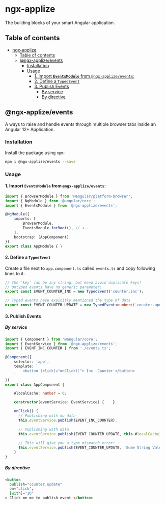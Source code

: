 # ngx-applize

The building blocks of your smart Angular application.

## Table of contents
- [ngx-applize](#ngx-applize)
  - [Table of contents](#table-of-contents)
  - [@ngx-applize/events](#ngx-applizeevents)
    - [Installation](#installation)
    - [Usage](#usage)
      - [1. Import **`EventsModule`** from `@ngx-applize/events`:](#1-import-eventsmodule-from-ngx-applizeevents)
      - [2. Define a `TypedEvent`](#2-define-a-typedevent)
      - [3. Publish Events](#3-publish-events)
        - [By service](#by-service)
        - [By directive](#by-directive)
## @ngx-applize/events

A ways to raise and handle events through multiple browser tabs inside an Angular 12+ Application.

### Installation

Install the package using `npm`:
```sh
npm i @ngx-applize/events --save
```

### Usage

#### 1. Import **`EventsModule`** from `@ngx-applize/events`:

```ts
import { BrowserModule } from '@angular/platform-browser';
import { NgModule } from '@angular/core';
import { EventsModule } from '@ngx-applize/events';

@NgModule({
    imports: [
        BrowserModule,
        EventsModule.forRoot(), // <--
    ],
    bootstrap: [AppComponent]
})
export class AppModule { }
```

#### 2. Define a `TypedEvent`

Create a file next to `app.component.ts` called `events.ts` and copy following lines to it:

```ts
// The 'key' can be any string, but keep avoid duplicate keys!
// Untyped events have no generic parameter:
export const EVENT_COUNTER_INC = new TypedEvent('counter.inc');

// Typed events have expicitly mentioned the type of data
export const EVENT_COUNTER_UPDATE = new TypedEvent<number>('counter.update');
```

#### 3. Publish Events
##### By service
```ts
import { Component } from '@angular/core';
import { EventService } from '@ngx-applize/events';
import { EVENT_INC_COUNTER } from './events.ts';

@Component({
    selector: 'app',
    template: `
        <button (click)="onClick()"> Inc. Counter </button>
    `
})
export class AppComponent {

    #localCache: number = 0;

    constructor(eventService: EventService) {    }

    onClick() {
      // Publishing with no data
      this.eventService.publish(EVENT_INC_COUNTER);
      
      // Publishing with data
      this.eventService.publish(EVENT_COUNTER_UPDATE, this.#localCache);
      
      // This will give you a type mismatch error:
      this.eventService.publish(EVENT_COUNTER_UPDATE, 'Some String Value');
    }
}
```

##### By directive
```html
<button 
  publish="counter.update"
  on="click",
  [with]="10"
> Click on me to publish event </button>
```
